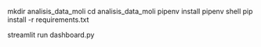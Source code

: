 mkdir analisis_data_moli
cd analisis_data_moli
pipenv install
pipenv shell
pip install -r requirements.txt

streamlit run dashboard.py